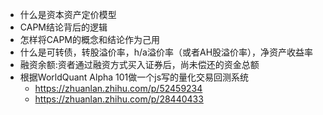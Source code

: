 - 什么是资本资产定价模型
- CAPM结论背后的逻辑
- 怎样将CAPM的概念和结论作为己用
- 什么是可转债，转股溢价率，h/a溢价率（或者AH股溢价率），净资产收益率
- 融资余额:资者通过融资方式买入证券后，尚未偿还的资金总额
- 根据WorldQuant Alpha 101做一个js写的量化交易回测系统
	- https://zhuanlan.zhihu.com/p/52459234
	- https://zhuanlan.zhihu.com/p/28440433

